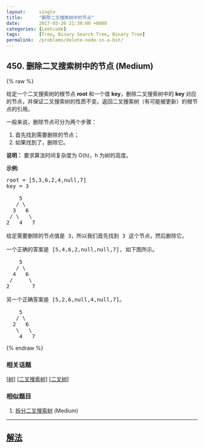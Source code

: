 ```yaml
---
layout:     single
title:      "删除二叉搜索树中的节点"
date:       2017-03-26 21:30:00 +0800
categories: [Leetcode]
tags:       [Tree, Binary Search Tree, Binary Tree]
permalink:  /problems/delete-node-in-a-bst/
---
```


## 450. 删除二叉搜索树中的节点 (Medium)

{% raw %}

<p>给定一个二叉搜索树的根节点 <strong>root </strong>和一个值 <strong>key</strong>，删除二叉搜索树中的&nbsp;<strong>key&nbsp;</strong>对应的节点，并保证二叉搜索树的性质不变。返回二叉搜索树（有可能被更新）的根节点的引用。</p>

<p>一般来说，删除节点可分为两个步骤：</p>

<ol>
	<li>首先找到需要删除的节点；</li>
	<li>如果找到了，删除它。</li>
</ol>

<p><strong>说明：</strong> 要求算法时间复杂度为&nbsp;O(h)，h 为树的高度。</p>

<p><strong>示例:</strong></p>

<pre>
root = [5,3,6,2,4,null,7]
key = 3

    5
   / \
  3   6
 / \   \
2   4   7

给定需要删除的节点值是 3，所以我们首先找到 3 这个节点，然后删除它。

一个正确的答案是 [5,4,6,2,null,null,7], 如下图所示。

    5
   / \
  4   6
 /     \
2       7

另一个正确答案是 [5,2,6,null,4,null,7]。

    5
   / \
  2   6
   \   \
    4   7
</pre>

{% endraw %}

### 相关话题
  [[树](https://github.com/awesee/leetcode/tree/main/tag/tree/README.md)]
  [[二叉搜索树](https://github.com/awesee/leetcode/tree/main/tag/binary-search-tree/README.md)]
  [[二叉树](https://github.com/awesee/leetcode/tree/main/tag/binary-tree/README.md)]

### 相似题目
  1. [拆分二叉搜索树](/problems/split-bst) (Medium)

---

## [解法](https://github.com/awesee/leetcode/tree/main/problems/delete-node-in-a-bst)
